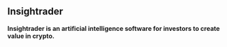 ## Insightrader

**Insightrader is an artificial intelligence software for investors to create value in crypto.**
